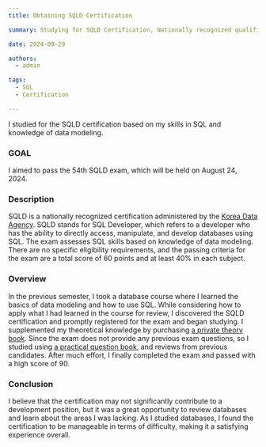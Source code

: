 ```yaml
---
title: Obtaining SQLD Certification

summary: Studying for SQLD Certification, Nationally recognized qualification.

date: 2024-09-29

authors:
  - admin

tags:
  - SQL
  - Certification 

---
```



I studied for the SQLD certification based on my skills in SQL and knowledge of data modeling.

### GOAL

I aimed to pass the 54th SQLD exam, which will be held on August 24, 2024.


### Description 

SQLD is a nationally recognized certification administered by the [Korea Data Agency](https://www.dataq.or.kr/www/main.do). SQLD stands for SQL Developer, which refers to a developer who has the ability to directly access, manipulate, and develop databases using SQL. The exam assesses SQL skills based on knowledge of data modeling. There are no specific eligibility requirements, and the passing criteria for the exam are a total score of 60 points and at least 40% in each subject.

### Overview 

In the previous semester, I took a database course where I learned the basics of data modeling and how to use SQL. While considering how to apply what I had learned in the course for review, I discovered the SQLD certification and promptly registered for the exam and began studying. I supplemented my theoretical knowledge by purchasing [a private theory book](https://www.hdatalab.co.kr/). Since the exam does not provide any previous exam questions, so I studied using [a practical question book](https://product.kyobobook.co.kr/detail/S000212021705), and reviews from previous candidates. After much effort, I finally completed the exam and passed with a high score of 90.

### Conclusion

I believe that the certification may not significantly contribute to a development position, but it was a great opportunity to review databases and learn about the areas I was lacking. As I studied databases, I found the certification to be manageable in terms of difficulty, making it a satisfying experience overall.
